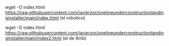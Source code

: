 wget -O index.html https://raw.githubusercontent.com/javierzor/onelineunderconstructionlandinginstaller/main/index.html  (el robotico)


wget -O index.html https://raw.githubusercontent.com/javierzor/onelineunderconstructionlandinginstaller/main/index2.html  (el de 6mb)
